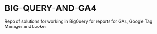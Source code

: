 # BIG-QUERY-AND-GA4
Repo of solutions for working in BigQuery for reports for GA4, Google Tag Manager and Looker

